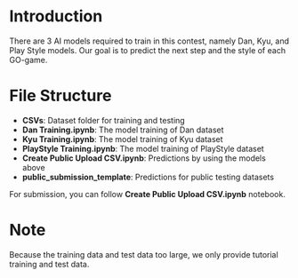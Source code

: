 # Introduction
There are 3 AI models required to train in this contest, namely Dan, Kyu, and Play Style models. Our goal is to predict the next step and the style of each GO-game.

# File Structure
  - **CSVs**: Dataset folder for training and testing
  - **Dan Training.ipynb**: The model training of Dan dataset
  - **Kyu Training.ipynb**: The model training of Kyu dataset
  - **PlayStyle Training.ipynb**: The model training of PlayStyle dataset
  - **Create Public Upload CSV.ipynb**: Predictions by using the models above
  - **public_submission_template**: Predictions for public testing datasets

For submission, you can follow **Create Public Upload CSV.ipynb** notebook.

# Note
Because the training data and test data too large, we only provide tutorial training and test data.

